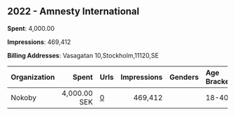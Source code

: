## 2022 - Amnesty International 
**Spent**: 4,000.00

**Impressions**: 469,412

**Billing Addresses**: Vasagatan 10,Stockholm,11120,SE

|Organization|Spent|Urls|Impressions|Genders|Age Brackets|Country Codes|
|:---|---:|:---|---:|:---|:---|:---|
|Nokoby|4,000.00 SEK|[0](https://www.snap.com/political-ads/asset/e0c56b010e8647c8855c511eaefe5cf692f953f33c55226245a3044191377a0c?mediaType=jpeg)|469,412||18-40|sweden|
